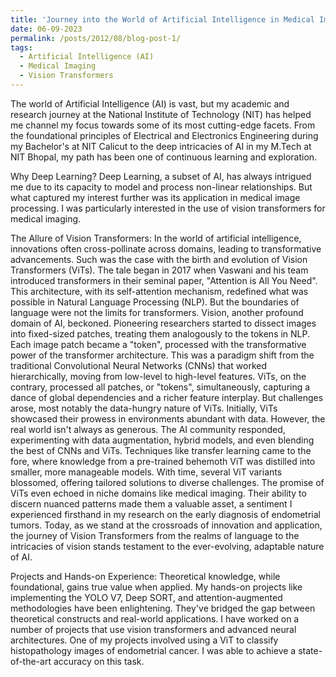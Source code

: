 ```yaml
---
title: 'Journey into the World of Artificial Intelligence in Medical Imaging'
date: 06-09-2023
permalink: /posts/2012/08/blog-post-1/
tags:
  - Artificial Intelligence (AI)
  - Medical Imaging
  - Vision Transformers
---
```


The world of Artificial Intelligence (AI) is vast, but my academic and research journey at the National Institute of Technology (NIT) has helped me channel my focus towards some of its most cutting-edge facets. From the foundational principles of Electrical and Electronics Engineering during my Bachelor's at NIT Calicut to the deep intricacies of AI in my M.Tech at NIT Bhopal, my path has been one of continuous learning and exploration.

Why Deep Learning?
Deep Learning, a subset of AI, has always intrigued me due to its capacity to model and process non-linear relationships. But what captured my interest further was its application in medical image processing. I was particularly interested in the use of vision transformers for medical imaging.

The Allure of Vision Transformers:
In the world of artificial intelligence, innovations often cross-pollinate across domains, leading to transformative advancements. Such was the case with the birth and evolution of Vision Transformers (ViTs). The tale began in 2017 when Vaswani and his team introduced transformers in their seminal paper, "Attention is All You Need". This architecture, with its self-attention mechanism, redefined what was possible in Natural Language Processing (NLP). But the boundaries of language were not the limits for transformers. Vision, another profound domain of AI, beckoned. Pioneering researchers started to dissect images into fixed-sized patches, treating them analogously to the tokens in NLP. Each image patch became a "token", processed with the transformative power of the transformer architecture. This was a paradigm shift from the traditional Convolutional Neural Networks (CNNs) that worked hierarchically, moving from low-level to high-level features. ViTs, on the contrary, processed all patches, or "tokens", simultaneously, capturing a dance of global dependencies and a richer feature interplay. But challenges arose, most notably the data-hungry nature of ViTs. Initially, ViTs showcased their prowess in environments abundant with data. However, the real world isn't always as generous. The AI community responded, experimenting with data augmentation, hybrid models, and even blending the best of CNNs and ViTs. Techniques like transfer learning came to the fore, where knowledge from a pre-trained behemoth ViT was distilled into smaller, more manageable models. With time, several ViT variants blossomed, offering tailored solutions to diverse challenges. The promise of ViTs even echoed in niche domains like medical imaging. Their ability to discern nuanced patterns made them a valuable asset, a sentiment I experienced firsthand in my research on the early diagnosis of endometrial tumors. Today, as we stand at the crossroads of innovation and application, the journey of Vision Transformers from the realms of language to the intricacies of vision stands testament to the ever-evolving, adaptable nature of AI.

Projects and Hands-on Experience:
Theoretical knowledge, while foundational, gains true value when applied. My hands-on projects like implementing the YOLO V7, Deep SORT, and attention-augmented methodologies have been enlightening. They've bridged the gap between theoretical constructs and real-world applications. I have worked on a number of projects that use vision transformers and advanced neural architectures. One of my projects involved using a ViT to classify histopathology images of endometrial cancer. I was able to achieve a state-of-the-art accuracy on this task. 

